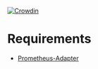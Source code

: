 [![Crowdin](https://badges.crowdin.net/chrotoscloud/localized.svg)](https://crowdin.com/project/chrotoscloud)
# Requirements
- [Prometheus-Adapter](https://github.com/kubernetes-sigs/prometheus-adapter)